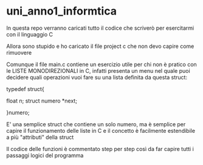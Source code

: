 # uni_anno1_informtica
In questa repo verranno caricati tutto il codice che scriverò per esercitarmi con il linguaggio C

Allora sono stupido e ho caricato il file project c che non devo capire come rimuovere

Comunque il file main.c contiene un esercizio utile per chi non è pratico con le LISTE MONODIREZIONALI in C,
infatti presenta un menu nel quale puoi decidere quali operazioni vuoi fare su una lista definita da questa struct:

typedef struct{

float n;
struct numero *next;

}numero;

E' una semplice struct che contiene un solo numero, ma è semplice per capire il funzionamento delle liste in C e il concetto è facilmente estendibile a più "attributi" della struct

Il codice delle funzioni è commentato step per step così da far capire tutti i passaggi logici del programma
